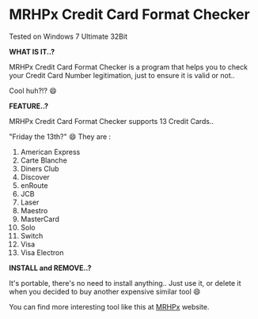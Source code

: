 # MRHPx Credit Card Format Checker

Tested on Windows 7 Ultimate 32Bit


**WHAT IS IT..?**

MRHPx Credit Card Format Checker is a  program  that  helps  you  to check your Credit Card Number legitimation, just to ensure  it is valid or not.. 

Cool huh?!? :smile:


**FEATURE..?**

MRHPx Credit Card Format Checker supports 13 Credit Cards..

"Friday the 13th?" :smile: They are :
1)  American Express
2)  Carte Blanche
3)  Diners Club
4)  Discover
5)  enRoute
6)  JCB
7)  Laser
8)  Maestro
9)  MasterCard
10) Solo
11) Switch
12) Visa
13) Visa Electron


**INSTALL and REMOVE..?**

It's portable, there's no need to install anything.. Just use it,  or delete it when you decided to buy another expensive similar tool :smile:

You can find more interesting tool like this at [MRHPx](http://www.mrhpx.com/) website.


